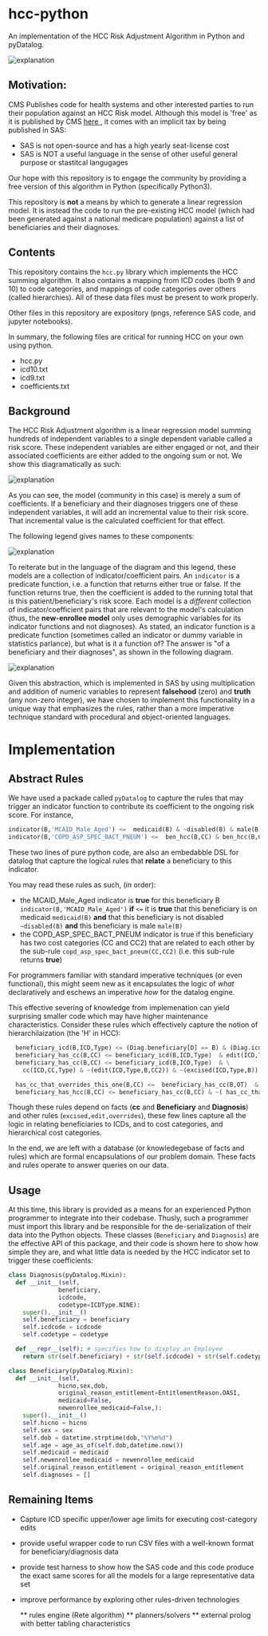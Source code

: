 # hcc-python
An implementation of the HCC Risk Adjustment Algorithm in Python and pyDatalog.


![ explanation ](execution-of-model.png)

## Motivation:
CMS Publishes code for health systems and other interested parties to run their population against an
HCC Risk model.  Although this model is 'free' as it is published by CMS [ here ](https://www.cms.gov/Medicare/Health-Plans/MedicareAdvtgSpecRateStats/Risk-Adjustors-Items/Risk2016.html?DLPage=1&DLEntries=10&DLSort=0&DLSortDir=descending), it comes with an implicit tax by 
being published in SAS:
  * SAS is not open-source and has a high yearly seat-license cost
  * SAS is NOT a useful language in the sense of other useful general purpose or stastitcal langugages 

Our hope with this repository is to engage the community by providing a free version of this algorithm in Python (specifically Python3).

This repository is **not** a means by which to generate a linear regression model.  It is instead the code to run 
the pre-existing HCC model (which had been generated against a national medicare population) against a list of beneficiaries and their diagnoses.

## Contents 
This repository contains the `hcc.py` library which implements the HCC summing algorithm. It also contains a mapping from ICD codes (both 9 and 10) to code categories, and mappings of code categories over others (called hierarchies).   All of these data files must be present to work properly.

Other files in this repository are expository (pngs, reference SAS code, and jupyter notebooks).

In summary, the following files are critical for running HCC on your own using python.
  * hcc.py  
  * icd10.txt 
  * icd9.txt 
  * coefficients.txt

## Background
The HCC Risk Adjustment algorithm is a linear regression model summing hundreds of independent variables to a single dependent variable called a risk score.
These independent variables are either engaged or not, and their associated coefficients are either added to the ongoing sum or not.  We show this diagramatically as such:

![ explanation ](model.png)

As you can see, the model (community in this case) is merely a sum of coefficients.  If a beneficiary and their diagnoses triggers one of these independent variables, it will add an incremental value to their risk score.  That incremental value is the calculated coefficient for that effect.

The following legend gives names to these components:

![ explanation ](legend.png)

To reiterate but in the language of the diagram and this legend, these models
are a collection of indicator/coefficient pairs.  An `indicator` is a predicate
function, i.e. a function that returns either true or false.  If the function
returns true, then the coefficient is added to the running total that is this
patient/beneficiary's risk score.  Each model is a *different* collection of
indicator/coefficient pairs that are relevant to the model's calculation (thus,
the **new-enrollee model** only uses demographic variables for its indicator
functions and not diagnoses).  As stated, an indicator function is a predicate
function (sometimes called an indicator or dummy variable in statistics
parlance), but what is it a function of?  The answer is "of a beneficiary and
their diagnoses", as shown in the following diagram. 


![ explanation ](execution-of-model.png)

Given this abstraction, which is implemented in SAS by using multiplication and
addition of numeric variables to represent **falsehood** (zero) and **truth**
(any non-zero integer), we have chosen to implement this functionality in a
unique way that emphasizes the rules, rather than a more imperative technique
standard with procedural and object-oriented languages.


# Implementation 

## Abstract Rules
We have used a packade called `pyDatalog` to capture the rules that may trigger an indicator function to contribute its coefficient to the
ongoing risk score.  For instance,

```python
indicator(B,'MCAID_Male_Aged') <=  medicaid(B) & ~disabled(B) & male(B)
indicator(B,'COPD_ASP_SPEC_BACT_PNEUM') <=  ben_hcc(B,CC) & ben_hcc(B,CC2) & copd_asp_spec_bact_pneum(CC,CC2)
```

These two lines of pure python code, are also an embedabble DSL for datalog that capture the
logical rules that **relate** a beneficiary to this indicator.

You may read these rules as such, (in order):
  * the MCAID_Male_Aged indicator is **true** for this beneficiary B `indicator(B,'MCAID_Male_Aged')` **if** `<=` it is **true** that this beneficiary is on medicaid `medicaid(B)` **and** that this beneficiary is not disabled `~disabled(B)` **and** this beneficiary is male `male(B)`
  * the COPD_ASP_SPEC_BACT_PNEUM indicator is true if this beneficiary has two cost categories (CC and CC2) that are related to each other by the sub-rule `copd_asp_spec_bact_pneum(CC,CC2)` (i.e. this sub-rule returns **true**)

For programmers familiar with standard imperative techniques (or even functional), this might seem new as it encapsulates the logic
of *what* declaratively and eschews an imperative *how* for the datalog engine.  

This effective severing of knowledge from implemenation can yield surprising smaller code which may have higher maintenance characteristics.
Consider these rules which effectively capture the notion of hierarchilaization (the 'H' in HCC):

```python
  beneficiary_icd(B,ICD,Type) <= (Diag.beneficiary[D] == B) & (Diag.icdcode[D]==ICD) & (Diag.codetype[D]==Type) 
  beneficiary_has_cc(B,CC) <= beneficiary_icd(B,ICD,Type)  & edit(ICD,Type,B,CC) & ~(excised(ICD,Type,B))
  beneficiary_has_cc(B,CC) <= beneficiary_icd(B,ICD,Type)  & \
    cc(ICD,CC,Type) & ~(edit(ICD,Type,B,CC2)) & ~(excised(ICD,Type,B))

  has_cc_that_overrides_this_one(B,CC) <=  beneficiary_has_cc(B,OT)  & overrides(OT,CC)
  beneficiary_has_hcc(B,CC) <= beneficiary_has_cc(B,CC) & ~( has_cc_that_overrides_this_one(B,CC))
```

Though these rules depend on facts (**cc** and **Beneficiary** and **Diagnosis**) and other rules (`excised,edit,overrides`), 
these few lines capture all the logic in relating beneficiaries to ICDs, and to cost categories, and hierarchical cost categories.

In the end, we are left with a database (or knowledegebase of facts and rules) which are formal encapsulations of our problem domain. 
These facts and rules operate to answer queries on our data.

## Usage
At this time, this library is provided as a means for an experienced Python programmer to integrate into their codebase.
Thusly, such a programmer must import this library and be responsible for the de-serialization of their data
into the Python objects.  These classes (`Beneficiary` and  `Diagnosis`) are the effective API of this package, and their code is shown
here to show how simple they are, and what little data is needed by the HCC indicator set to trigger these coefficients:

```python
class Diagnosis(pyDatalog.Mixin):
  def __init__(self,
              beneficiary,
              icdcode,
              codetype=ICDType.NINE):
    super().__init__()
    self.beneficiary = beneficiary
    self.icdcode = icdcode
    self.codetype = codetype

  def __repr__(self): # specifies how to display an Employee
    return str(self.beneficiary) + str(self.icdcode) + str(self.codetype)

class Beneficiary(pyDatalog.Mixin):
  def __init__(self,
              hicno,sex,dob,
              original_reason_entitlement=EntitlementReason.OASI,
              medicaid=False,
              newenrollee_medicaid=False,):
    super().__init__()
    self.hicno = hicno
    self.sex = sex
    self.dob = datetime.strptime(dob,"%Y%m%d")
    self.age = age_as_of(self.dob,datetime.now())
    self.medicaid = medicaid
    self.newenrollee_medicaid = newenrollee_medicaid
    self.original_reason_entitlement = original_reason_entitlement
    self.diagnoses = []

```



## Remaining Items

  * Capture ICD specific upper/lower age limits for executing cost-category edits
  * provide useful wrapper code to run CSV files with a well-known format for beneficiary/diagnosis data
  * provide test harness to show how the SAS code and this code produce the exact same scores for all the models for a large representative data set
  * improve performance by exploring other rules-driven technologies
    
    ** rules engine (Rete algorithm)
    ** planners/solvers
    ** external prolog with better tabling characteristics
